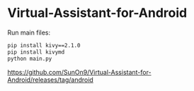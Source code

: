 ﻿# Virtual-Assistant-for-Android
Run main files:
```bash
pip install kivy==2.1.0
pip install kivymd
python main.py
```

https://github.com/SunOn9/Virtual-Assistant-for-Android/releases/tag/android
